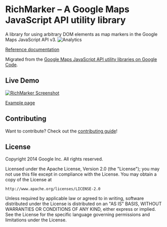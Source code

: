 RichMarker – A Google Maps JavaScript API utility library
==============

A library for using arbitrary DOM elements as map markers in the Google Maps JavaScript API v3.
![Analytics](https://maps-ga-beacon.appspot.com/UA-12846745-20/js-rich-marker/readme?pixel)

[Reference documentation](https://googlemaps.github.io/js-rich-marker/reference.html)

Migrated from the [Google Maps JavaScript API utility libraries on Google Code](https://code.google.com/p/google-maps-utility-library-v3/).

## Live Demo

[![RichMarker Screenshot](https://googlemaps.github.io/js-rich-marker/screenshot.jpg)](https://googlemaps.github.io/js-rich-marker/examples/richmarker.html)

[Example page](https://googlemaps.github.io/js-rich-marker/examples/richmarker.html)

## Contributing

Want to contribute? Check out the [contributing guide](CONTRIBUTING.md)!

## License

Copyright 2014 Google Inc. All rights reserved.

Licensed under the Apache License, Version 2.0 (the "License");
you may not use this file except in compliance with the License.
You may obtain a copy of the License at

    http://www.apache.org/licenses/LICENSE-2.0

Unless required by applicable law or agreed to in writing, software
distributed under the License is distributed on an "AS IS" BASIS,
WITHOUT WARRANTIES OR CONDITIONS OF ANY KIND, either express or implied.
See the License for the specific language governing permissions and
limitations under the License.
